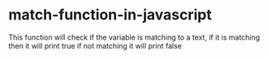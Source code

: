 # match-function-in-javascript
This function will check if the variable is matching to a text, if it is matching then it will print true if not matching it will print false

